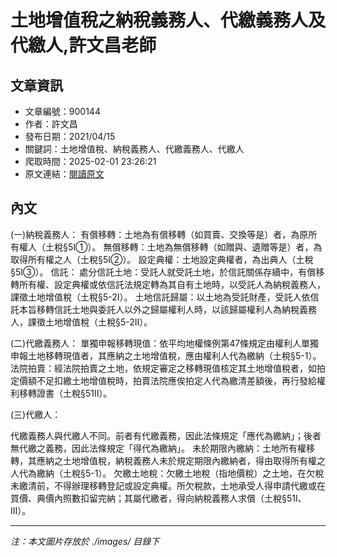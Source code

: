 # 土地增值稅之納稅義務人、代繳義務人及代繳人,許文昌老師

## 文章資訊
- 文章編號：900144
- 作者：許文昌
- 發布日期：2021/04/15
- 關鍵詞：土地增值稅、納稅義務人、代繳義務人、代繳人
- 爬取時間：2025-02-01 23:26:21
- 原文連結：[閱讀原文](https://real-estate.get.com.tw/Columns/detail.aspx?no=900144)

## 內文


(一)納稅義務人：
有償移轉：土地為有償移轉（如買賣、交換等是）者，為原所有權人（土稅§5Ⅰ①）。
無償移轉：土地為無償移轉（如贈與、遺贈等是）者，為取得所有權之人（土稅§5Ⅰ②）。
設定典權：土地設定典權者，為出典人（土稅§5Ⅰ③）。
信託：
處分信託土地：受託人就受託土地，於信託關係存續中，有償移轉所有權、設定典權或依信託法規定轉為其自有土地時，以受託人為納稅義務人，課徵土地增值稅（土稅§5-2Ⅰ）。
土地信託歸屬：以土地為受託財產，受託人依信託本旨移轉信託土地與委託人以外之歸屬權利人時，以該歸屬權利人為納稅義務人，課徵土地增值稅（土稅§5-2Ⅱ）。


(二)代繳義務人：
單獨申報移轉現值：依平均地權條例第47條規定由權利人單獨申報土地移轉現值者，其應納之土地增值稅，應由權利人代為繳納（土稅§5-1）。
法院拍賣：經法院拍賣之土地，依規定審定之移轉現值核定其土地增值稅者，如拍定價額不足扣繳土地增值稅時，拍賣法院應俟拍定人代為繳清差額後，再行發給權利移轉證書（土稅§51Ⅱ）。


(三)代繳人：


代繳義務人與代繳人不同。前者有代繳義務，因此法條規定「應代為繳納」；後者無代繳之義務，因此法條規定「得代為繳納」。
未於期限內繳納：土地所有權移轉，其應納之土地增值稅，納稅義務人未於規定期限內繳納者，得由取得所有權之人代為繳納（土稅§5-1）。
欠繳土地稅：欠繳土地稅（指地價稅）之土地，在欠稅未繳清前，不得辦理移轉登記或設定典權。所欠稅款，土地承受人得申請代繳或在買價、典價內照數扣留完納；其屬代繳者，得向納稅義務人求償（土稅§51Ⅰ、Ⅲ）。

---
*注：本文圖片存放於 ./images/ 目錄下*
